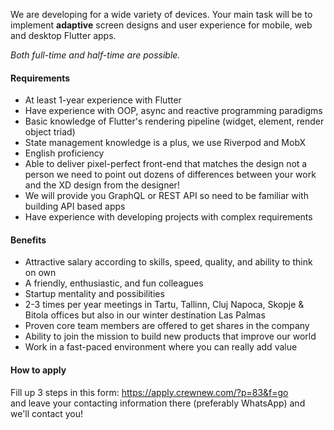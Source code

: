 We are developing for a wide variety of devices. Your main task will be to implement **adaptive** screen designs and user experience for mobile, web and desktop Flutter apps.

*Both full-time and half-time are possible.*

#### Requirements

* At least 1-year experience with Flutter
* Have experience with OOP, async and reactive programming paradigms
* Basic knowledge of Flutter's rendering pipeline (widget, element, render object triad)
* State management knowledge is a plus, we use Riverpod and MobX
* English proficiency
* Able to deliver pixel-perfect front-end that matches the design not a person we need to point out dozens of differences between your work and the XD design from the designer!
* We will provide you GraphQL or REST API so need to be familiar with building API based apps
* Have experience with developing projects with complex requirements

#### Benefits

* Attractive salary according to skills, speed, quality, and ability to think on own
* A friendly, enthusiastic, and fun colleagues
* Startup mentality and possibilities
* 2-3 times per year meetings in Tartu, Tallinn, Cluj Napoca, Skopje & Bitola offices but also in our winter destination Las Palmas
* Proven core team members are offered to get shares in the company
* Ability to join the mission to build new products that improve our world
* Work in a fast-paced environment where you can really add value

#### How to apply

Fill up 3 steps in this form: <https://apply.crewnew.com/?p=83&f=go>\
and leave your contacting information there (preferably WhatsApp) and we'll contact you!